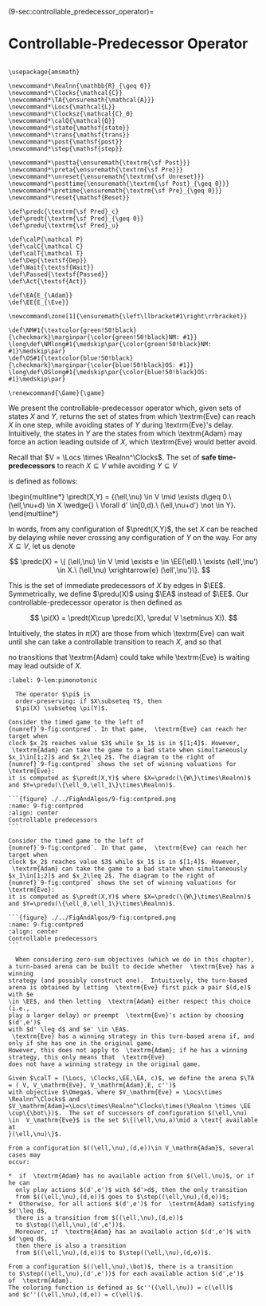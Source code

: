 (9-sec:controllable_predecessor_operator)=
# Controllable-Predecessor Operator

```{math}

\usepackage{amsmath}
  
\newcommand*\Realnn{\mathbb{R}_{\geq 0}}
\newcommand*\Clocks{\mathcal{C}}
\newcommand*\TA{\ensuremath{\mathcal{A}}}
\newcommand*\Locs{\mathcal{L}}
\newcommand*\Clocksz{\mathcal{C}_0}
\newcommand*\calQ{\mathcal{Q}}
\newcommand*\state{\mathsf{state}}
\newcommand*\trans{\mathsf{trans}}
\newcommand*\post{\mathsf{post}}
\newcommand*\step{\mathsf{step}}

\newcommand*\postta{\ensuremath{\textrm{\sf Post}}}
\newcommand*\preta{\ensuremath{\textrm{\sf Pre}}}
\newcommand*\unreset{\ensuremath{\textrm{\sf Unreset}}}
\newcommand*\posttime{\ensuremath{\textrm{\sf Post}_{\geq 0}}}
\newcommand*\pretime{\ensuremath{\textrm{\sf Pre}_{\geq 0}}} 
\newcommand*\reset{\mathsf{Reset}}

\def\predc{\textrm{\sf Pred}_c}
\def\predt{\textrm{\sf Pred}_{\geq 0}} 
\def\predu{\textrm{\sf Pred}_u}

\def\calP{\mathcal P}
\def\calC{\mathcal C}
\def\calT{\mathcal T}
\def\Dep{\textsf{Dep}}
\def\Wait{\textsf{Wait}}
\def\Passed{\textsf{Passed}}
\def\Act{\textsf{Act}}

\def\EA{E_{\Adam}}
\def\EE{E_{\Eve}}

\newcommand\zone[1]{\ensuremath{\left\llbracket#1\right\rrbracket}}

\def\NM#1{\textcolor{green!50!black}{\checkmark}\marginpar{\color{green!50!black}NM: #1}} 
\long\def\NMlong#1{\medskip\par{\color{green!50!black}NM: #1}\medskip\par}
\def\OS#1{\textcolor{blue!50!black}{\checkmark}\marginpar{\color{blue!50!black}OS: #1}} 
\long\def\OSlong#1{\medskip\par{\color{blue!50!black}OS: #1}\medskip\par}

\renewcommand{\Game}{\game}

```

We present the controllable-predecessor operator which, given sets of
states $X$ and $Y$, returns the set of states from which  \textrm{Eve} can
reach $X$ in one step, while avoiding states of $Y$ during  \textrm{Eve}'s
delay. Intuitively, the states in $Y$ are the states from which  \textrm{Adam}
may force an action leading outside of $X$, which  \textrm{Eve} would better avoid.

Recall that $V = \Locs \times \Realnn^\Clocks$.
The set of **safe time-predecessors** to reach $X \subseteq  V$ while
avoiding $Y \subseteq  V$

is defined as follows:

\begin{multline*}
\predt(X,Y) = \{(\ell,\nu) \in  V \mid \exists d\geq
    0.\ (\ell,\nu+d) \in X \wedge{} \\
    \forall d' \in[0,d).\ (\ell,\nu+d') \not  \in Y\}.
\end{multline*}

In words, from any configuration of $\predt(X,Y)$,
the set $X$ can be reached by
delaying while never crossing any configuration of $Y$ on the way. 
For any $X \subseteq  V$, let us denote

$$
  \predc(X) = \{ (\ell,\nu) \in  V \mid \exists e \in \EE(\ell).\ 
\exists (\ell',\nu') \in X.\ (\ell,\nu) \xrightarrow{e} (\ell',\nu')\}.
$$

This is the set of immediate predecessors of $X$ by edges in $\EE$.
Symmetrically, we define $\predu(X)$ using $\EA$ instead of $\EE$.
Our controllable-predecessor operator is then defined as

$$
  \pi(X) = \predt(X\cup \predc(X), \predu( V \setminus X)).
$$

Intuitively, the states in $\pi(X)$ are those from which  \textrm{Eve} can wait
until she
can take a controllable transition to reach $X$, and so that

no transitions that  \textrm{Adam} could take while  \textrm{Eve} is waiting may lead
outside of $X$.

````{prf:lemma} NEEDS TITLE 9-lem:pimonotonic
:label: 9-lem:pimonotonic

  The operator $\pi$ is 
  order-preserving: if $X\subseteq Y$, then
  $\pi(X) \subseteq \pi(Y)$.  

````

````{prf:example} NEEDS TITLE AND LABEL 
Consider the timed game to the left of
{numref}`9-fig:contpred`. In that game,  \textrm{Eve} can reach her target when
clock $x_2$ reaches value $3$ while $x_1$ is in $[1;4]$. However,
 \textrm{Adam} can take the game to a bad state when simultaneously
$x_1\in[1;2]$ and $x_2\leq 2$. The diagram to the right of
{numref}`9-fig:contpred` shows the set of winning valuations for  \textrm{Eve}:
it is computed as $\predt(X,Y)$ where $X=\predc(\{W\}\times\Realnn)$
and $Y=\predu(\{\ell_0,\ell_1\}\times\Realnn)$.

```{figure} ./../FigAndAlgos/9-fig:contpred.png
:name: 9-fig:contpred
:align: center
Controllable predecessors
```

Consider the timed game to the left of
{numref}`9-fig:contpred`. In that game,  \textrm{Eve} can reach her target when
clock $x_2$ reaches value $3$ while $x_1$ is in $[1;4]$. However,
 \textrm{Adam} can take the game to a bad state when simultaneously
$x_1\in[1;2]$ and $x_2\leq 2$. The diagram to the right of
{numref}`9-fig:contpred` shows the set of winning valuations for  \textrm{Eve}:
it is computed as $\predt(X,Y)$ where $X=\predc(\{W\}\times\Realnn)$
and $Y=\predu(\{\ell_0,\ell_1\}\times\Realnn)$.

```{figure} ./../FigAndAlgos/9-fig:contpred.png
:name: 9-fig:contpred
:align: center
Controllable predecessors
```

````

````{admonition} Remark 
  When considering zero-sum objectives (which we do in this chapter),
a turn-based arena can be built to decide whether  \textrm{Eve} has a winning
strategy (and possibly construct one).  Intuitively, the turn-based
arena is obtained by letting  \textrm{Eve} first pick a pair $(d,e)$ with $e
\in \EE$, and then letting  \textrm{Adam} either respect this choice (i.e.,
play a larger delay) or preempt  \textrm{Eve}'s action by choosing $(d',e')$
with $d' \leq d$ and $e' \in \EA$.
 \textrm{Eve} has a winning strategy in this turn-based arena if, and only if she has one in the original game.
However, this does not apply to  \textrm{Adam}; if he has a winning strategy, this only means that  \textrm{Eve}
does not have a winning strategy in the original game.

Given $\calT = (\Locs, \Clocks,\EE,\EA, c)$, we define the arena $\TA
= ( V, V_\mathrm{Eve}, V_\mathrm{Adam},E, c'')$ 
with objective $\Omega$, where $V_\mathrm{Eve} = \Locs\times \Realnn^\Clocks$ and
$V_\mathrm{Adam}=\Locs\times\Realnn^\Clocks\times(\Realnn \times \EE
\cup\{\bot\})$.  The set of successors of configuration $(\ell,\nu)
\in  V_\mathrm{Eve}$ is the set $\{(\ell,\nu,a)\mid a \text{ available at
}(\ell,\nu)\}$.

From a configuration $((\ell,\nu),(d,e))\in V_\mathrm{Adam}$, several cases may
occur:

*  if  \textrm{Adam} has no available action from $(\ell,\nu)$, or if he can
  only play actions $(d',e')$ with $d'>d$, then the only transition
  from $((\ell,\nu),(d,e))$ goes to $\step((\ell,\nu),(d,e))$;
*  Otherwise, for all actions $(d',e')$ for  \textrm{Adam} satisfying $d'\leq d$,
  there is a transition from $((\ell,\nu),(d,e))$
  to $\step((\ell,\nu),(d',e'))$.
  Moreover, if  \textrm{Adam} has an available action $(d',e')$ with $d'\geq d$,
  then there is also a transition
  from $((\ell,\nu),(d,e))$ to $\step((\ell,\nu),(d,e))$.

From a configuration $((\ell,\nu),\bot)$, there is a transition
to $\step((\ell,\nu),(d',e'))$ for each available action $(d',e')$
of  \textrm{Adam}.
The coloring function is defined as $c''((\ell,\nu)) = c(\ell)$
and $c''((\ell,\nu),(d,e)) = c(\ell)$.

````

